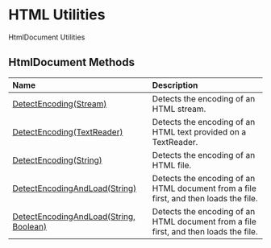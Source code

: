 # HTML Utilities

HtmlDocument Utilities

## HtmlDocument Methods

| Name | Description |
| :--- | :---------- |
| [DetectEncoding(Stream)](detect-encoding) | Detects the encoding of an HTML stream. |
| [DetectEncoding(TextReader)](detect-encoding#public-encoding-detectencodingtextreader-reader) | Detects the encoding of an HTML text provided on a TextReader. |
| [DetectEncoding(String)](detect-encoding#public-encoding-detectencodingstring-path) | Detects the encoding of an HTML file. |
| [DetectEncodingAndLoad(String)](detect-encoding-and-load) | Detects the encoding of an HTML document from a file first, and then loads the file. |
| [DetectEncodingAndLoad(String, Boolean)](detect-encoding-and-load#public-void-detectencodingandloadstring-path-bool-detectencoding) | Detects the encoding of an HTML document from a file first, and then loads the file. |
